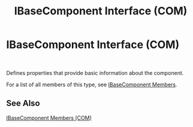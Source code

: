 ﻿---
title: IBaseComponent Interface (COM)
TOCTitle: IBaseComponent Interface (COM)
ms:assetid: 119e24bd-af2f-429b-b591-8d9a4996f714
ms:mtpsurl: https://msdn.microsoft.com/library/Aa547594(v=BTS.80)
ms:contentKeyID: 51526302
ms.date: 08/30/2017
mtps_version: v=BTS.80
---

# IBaseComponent Interface (COM)

 

Defines properties that provide basic information about the component.

For a list of all members of this type, see [IBaseComponent Members](ibasecomponent-members-com.md).

## See Also

[IBaseComponent Members (COM)](ibasecomponent-members-com.md)


